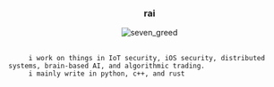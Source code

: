 ### <p align="center"> rai </p>


<p align="center">
  <img src="https://user-images.githubusercontent.com/99927879/224480092-5000daf3-b448-465b-8870-9d6a814d388f.jpg" alt="seven_greed">
  
  <br>
  <br>
  
         i work on things in IoT security, iOS security, distributed systems, brain-based AI, and algorithmic trading.
         i mainly write in python, c++, and rust
  
</p>

